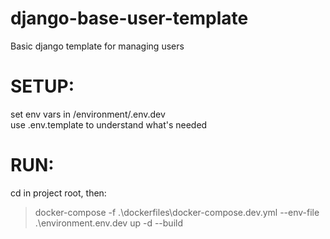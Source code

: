 # django-base-user-template
 Basic django template for managing users
# SETUP:
set env vars in /environment/.env.dev <br>
use .env.template to understand what's needed
# RUN:
cd in project root, then:
> docker-compose -f .\dockerfiles\docker-compose.dev.yml --env-file .\environment\.env.dev up -d --build